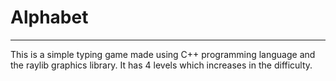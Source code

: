 # Alphabet
------------------------------------------------------------------------------------------------------------
This is a simple typing game made using C++ programming language and the raylib graphics library. It has 4 levels which increases in the difficulty.
